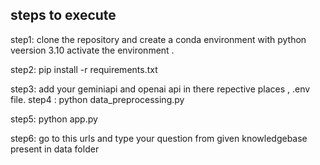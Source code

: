 ## steps to execute

step1:
clone the repository  and create a conda environment with python veersion 3.10
activate the environment .

step2:
pip install -r requirements.txt

step3:
add your geminiapi and openai api in there repective places , .env  file.
step4 :
python data_preprocessing.py

step5:
python app.py 

step6:
go to this urls and type your question from given knowledgebase  present in data folder
